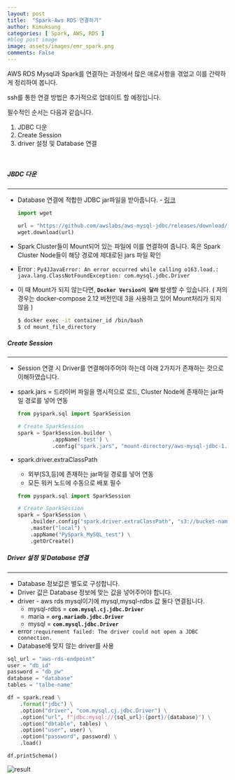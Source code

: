 ```yaml
---
layout: post
title:  "Spark-Aws RDS 연결하기"
author: Kimuksung
categories: [ Spark, AWS, RDS ]
#blog post image
image: assets/images/emr_spark.png
comments: False
---
```


AWS RDS Mysql과 Spark를 연결하는 과정에서 많은 애로사항을 겪었고 이를 간략하게 정리하여 봅니다.

ssh를 통한 연결 방법은 추가적으로 업데이트 할 예정입니다.

필수적인 순서는 다음과 같습니다.
1. JDBC 다운
2. Create Session
3. driver 설정 및 Database 연결

<br>

##### JBDC 다운
---
- Database 연결에 적합한 JDBC jar파일을 받아줍니다. - [링크](https://github.com/awslabs/aws-mysql-jdbc/releases/download/1.0.0/aws-mysql-jdbc-1.0.0.jar)
    
    ```python
    import wget
    
    url = "https://github.com/awslabs/aws-mysql-jdbc/releases/download/1.0.0/aws-mysql-jdbc-1.0.0.jar"
    wget.download(url)
    ```
    
- Spark Cluster들이 Mount되어 있는 파일에 이를 연결하여 줍니다. 혹은 Spark Cluster Node들이 해당 경로에 제대로된 jars 파일 확인
- Error : `Py4JJavaError: An error occurred while calling o163.load.: java.lang.ClassNotFoundException: com.mysql.jdbc.Driver`

- 이 때 Mount가 되지 않는다면, **`Docker Version이 달라`** 발생할 수 있습니다. ( 저의 경우는 docker-compose 2.12 버전인데 3을 사용하고 있어 Mount처리가 되지 않음 )
    
    ```bash
    $ docker exec -it container_id /bin/bash
    $ cd mount_file_directory
    ```
    

##### Create Session
---
- Session 연결 시 Driver를 연결해야주어야 하는데 아래 2가지가 존재하는 것으로 이해하였습니다.
- spark.jars = 드라이버 파일을 명시적으로 로드, Cluster Node에 존재하는 jar파일 경로를 넣어 연동
    
    ```python
    from pyspark.sql import SparkSession
    
    # Create SparkSession
    spark = SparkSession.builder \
               .appName('test') \
               .config("spark.jars", "mount-directory/aws-mysql-jdbc-1.0.0.jar").getOrCreate()
    ```
    
- spark.driver.extraClassPath
    - 외부(S3,등)에 존재하는 jar파일 경로를 넣어 연동
    - 모든 워커 노드에 수동으로 배포 필수
    
    ```python
    from pyspark.sql import SparkSession
    
    # Create SparkSession
    spark = SparkSession \
        .builder.config("spark.driver.extraClassPath", "s3://bucket-name/file-directory/connector.jar") \
        .master("local") \
        .appName("PySpark_MySQL_test") \
        .getOrCreate()
    ```
    

##### Driver 설정 및 Database 연결
---
- Database 정보값은 별도로 구성합니다.
- Driver 값은 Database 정보에 맞는 값을 넣어주어야 합니다.
- driver - aws rds mysql이기에 mysql,mysql-rdbs 값 둘다 연결됩니다.
    - mysql-rdbs = **`com.mysql.cj.jdbc.Driver`**
    - maria = **`org.mariadb.jdbc.Driver`**
    - mysql = **`com.mysql.jdbc.Driver`**
- error :`requirement failed: The driver could not open a JDBC connection.`
- Database에 맞지 않는 driver를 사용

```python
sql_url = "aws-rds-endpoint"
user = "db_id"
password = "db_pw"
database = "database"
tables = "talbe-name"
```

```python
df = spark.read \
    .format("jdbc") \
    .option("driver", "com.mysql.cj.jdbc.Driver") \
    .option("url", f"jdbc:mysql://{sql_url}:{port}/{database}") \
    .option("dbtable", tables) \
    .option("user", user) \
    .option("password", password) \
    .load()

df.printSchema()
```

![result](https://i.ibb.co/ZzxrLrB/2023-06-17-8-57-30.png)